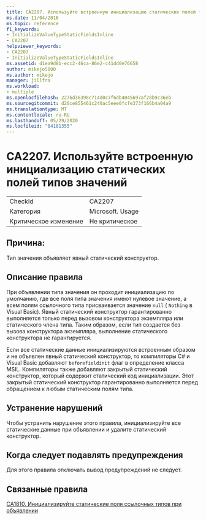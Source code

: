 ```yaml
---
title: CA2207. Используйте встроенную инициализацию статических полей типов значений
ms.date: 11/04/2016
ms.topic: reference
f1_keywords:
- InitializeValueTypeStaticFieldsInline
- CA2207
helpviewer_keywords:
- CA2207
- InitializeValueTypeStaticFieldsInline
ms.assetid: d1ea9d8b-ecc2-46ca-86e2-c41dd0e76658
author: mikejo5000
ms.author: mikejo
manager: jillfra
ms.workload:
- multiple
ms.openlocfilehash: 2276d36398c714d0c7f6db4045697af28b9c36eb
ms.sourcegitcommit: d20ce855461c240ac5eee0fcfe373f166b4a04a9
ms.translationtype: MT
ms.contentlocale: ru-RU
ms.lasthandoff: 05/29/2020
ms.locfileid: "84181355"
---
```

# <a name="ca2207-initialize-value-type-static-fields-inline"></a>CA2207. Используйте встроенную инициализацию статических полей типов значений

|||
|-|-|
|CheckId|CA2207|
|Категория|Microsoft. Usage|
|Критическое изменение|Не критическое|

## <a name="cause"></a>Причина:
Тип значения объявляет явный статический конструктор.

## <a name="rule-description"></a>Описание правила
При объявлении типа значения он проходит инициализацию по умолчанию, где все поля типа значения имеют нулевое значение, а всем полям ссылочного типа присваивается значение `null` ( `Nothing` в Visual Basic). Явный статический конструктор гарантированно выполняется только перед вызовом конструктора экземпляра или статического члена типа. Таким образом, если тип создается без вызова конструктора экземпляра, выполнение статического конструктора не гарантируется.

Если все статические данные инициализируются встроенным образом и не объявлен явный статический конструктор, то компиляторы C# и Visual Basic добавляют `beforefieldinit` флаг в определение класса MSIL. Компиляторы также добавляют закрытый статический конструктор, который содержит статический код инициализации. Этот закрытый статический конструктор гарантированно выполняется перед обращением к любым статическим полям типа.

## <a name="how-to-fix-violations"></a>Устранение нарушений
Чтобы устранить нарушение этого правила, инициализируйте все статические данные при объявлении и удалите статический конструктор.

## <a name="when-to-suppress-warnings"></a>Когда следует подавлять предупреждения
Для этого правила отключать вывод предупреждений не следует.

## <a name="related-rules"></a>Связанные правила
[CA1810. Инициализируйте статические поля ссылочных типов при объявлении](../code-quality/ca1810.md)
